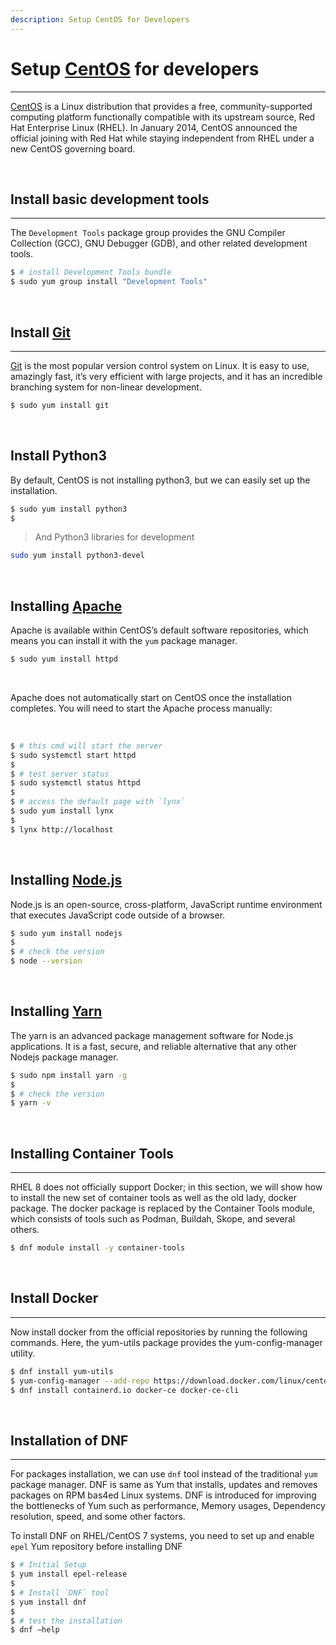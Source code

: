 ```yaml
---
description: Setup CentOS for Developers
---
```


# Setup [CentOS](/what-is/centos/) for developers
---

[CentOS](/what-is/centos/)  is a Linux distribution that provides a free, community-supported computing platform functionally compatible with its upstream source, Red Hat Enterprise Linux (RHEL). In January 2014, CentOS announced the official joining with Red Hat while staying independent from RHEL under a new CentOS governing board.

<br />

## Install basic development tools
---

The `Development Tools` package group provides the GNU Compiler Collection (GCC), GNU Debugger (GDB), and other related development tools.

```bash
$ # install Development Tools bundle
$ sudo yum group install "Development Tools"

```

<br />

## Install [Git](https://git-scm.com/)
---

[Git](https://git-scm.com/) is the most popular version control system on Linux. It is easy to use, amazingly fast, it’s very efficient with large projects, and it has an incredible branching system for non-linear development.

```bash
$ sudo yum install git
```

<br />

## Install Python3

By default, CentOS is not installing python3, but we can easily set up the installation.

```bash
$ sudo yum install python3
$
```

> And Python3 libraries for development

```bash
sudo yum install python3-devel
```

<br />

## Installing [Apache](/what-is/apache/)

Apache is available within CentOS’s default software repositories, which means you can install it with the `yum` package manager.

```bash
$ sudo yum install httpd
```

<br />

Apache does not automatically start on CentOS once the installation completes. You will need to start the Apache process manually:

<br />

```bash
$ # this cmd will start the server
$ sudo systemctl start httpd
$
$ # test server status
$ sudo systemctl status httpd
$
$ # access the default page with `lynx`
$ sudo yum install lynx
$ 
$ lynx http://localhost
```

<br />

## Installing [Node.js](https://nodejs.org/)

Node.js is an open-source, cross-platform, JavaScript runtime environment that executes JavaScript code outside of a browser.

```bash
$ sudo yum install nodejs
$
$ # check the version
$ node --version
```

<br />

## Installing [Yarn](https://yarnpkg.com/)

The yarn is an advanced package management software for Node.js applications. It is a fast, secure, and reliable alternative that any other Nodejs package manager.

```bash
$ sudo npm install yarn -g
$
$ # check the version
$ yarn -v
```

<br />

## Installing Container Tools
---

RHEL 8 does not officially support Docker; in this section, we will show how to install the new set of container tools as well as the old lady, docker package. The docker package is replaced by the Container Tools module, which consists of tools such as Podman, Buildah, Skope, and several others.

```bash
$ dnf module install -y container-tools
```

<br />

## Install Docker
---

Now install docker from the official repositories by running the following commands. Here, the yum-utils package provides the yum-config-manager utility.

```bash
$ dnf install yum-utils
$ yum-config-manager --add-repo https://download.docker.com/linux/centos/docker-ce.repo
$ dnf install containerd.io docker-ce docker-ce-cli
```

<br />

## Installation of DNF
---

For packages installation, we can use `dnf` tool instead of the traditional `yum` package manager. DNF is same as Yum that installs, updates and removes packages on RPM bas4ed Linux systems. DNF is introduced for improving the bottlenecks of Yum such as performance, Memory usages, Dependency resolution, speed, and some other factors.

To install DNF on RHEL/CentOS 7 systems, you need to set up and enable `epel` Yum repository before installing DNF

```bash
$ # Initial Setup
$ yum install epel-release
$
$ # Install `DNF` tool
$ yum install dnf
$ 
$ # test the installation
$ dnf –help
```

